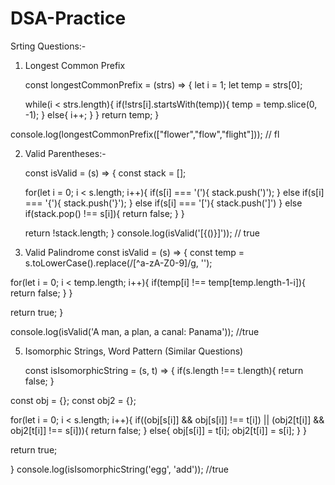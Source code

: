 # DSA-Practice

Srting Questions:-
1.    Longest Common Prefix
  
      const longestCommonPrefix = (strs) => {
        let i = 1;
        let temp = strs[0];
  
        while(i < strs.length){
          if(!strs[i].startsWith(temp)){
            temp = temp.slice(0, -1);
          }
          else{
            i++;
          }
        }
     return temp;
   }

console.log(longestCommonPrefix(["flower","flow","flight"]));
// fl

2.   Valid Parentheses:-
   
      const isValid = (s) => {
        const stack = [];
  
        for(let i = 0; i < s.length; i++){
          if(s[i] === '('){
            stack.push(')');
          }
          else if(s[i] === '{'){
            stack.push('}');
          }
          else if(s[i] === '['){
            stack.push(']')
          }
          else if(stack.pop() !== s[i]){
            return false;
          }
        }
  
     return !stack.length;
   }
console.log(isValid('[{()}]'));
// true

3. Valid Palindrome
  const isValid = (s) => {
  const temp = s.toLowerCase().replace(/[^a-zA-Z0-9]/g, '');
  
  for(let i = 0; i < temp.length; i++){
    if(temp[i] !== temp[temp.length-1-i]){
      return false;
    }
  }
  
  return true;
}

console.log(isValid('A man, a plan, a canal: Panama'));
//true

5. Isomorphic Strings, Word Pattern (Similar Questions)

     const isIsomorphicString = (s, t) => {
  if(s.length !== t.length){
    return false;
  }
  
  const obj = {};
  const obj2 = {};
  
  for(let i = 0; i < s.length; i++){
    if((obj[s[i]] && obj[s[i]] !== t[i]) || (obj2[t[i]] && obj2[t[i]] !== s[i])){
      return false;
    }
    else{
      obj[s[i]] = t[i];
      obj2[t[i]] = s[i];
    }
  }
  
  return true;
  
}
console.log(isIsomorphicString('egg', 'add'));
//true
